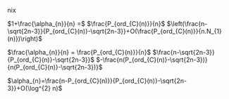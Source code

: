 
nix

$1+\frac{\alpha_{n}}{n} =$ $\frac{P_{ord_{C}(n)}}{n}$ 
$\left(\frac{n-\sqrt{2n-3}}{P_{ord_{C}(n)}-\sqrt{2n-3}}+O(\frac{P_{ord_{C}(n)}}{n.N_{1}(n)})\right)$

$\frac{\alpha_{n}}{n} = \frac{P_{ord_{C}(n)}}{n}$ $\frac{n-\sqrt{2n-3}}{P_{ord_{C}(n)}-\sqrt{2n-3}}$ $-\frac{n(P_{ord_{C}(n)}-\sqrt{2n-3})}{n(P_{ord_{C}(n)}-\sqrt{2n-3})}$

$\alpha_{n}=\frac{n-P_{ord_{C}(n)}}{P_{ord_{C}(n)}-\sqrt{2n-3}}+O(\log^{2} n)$